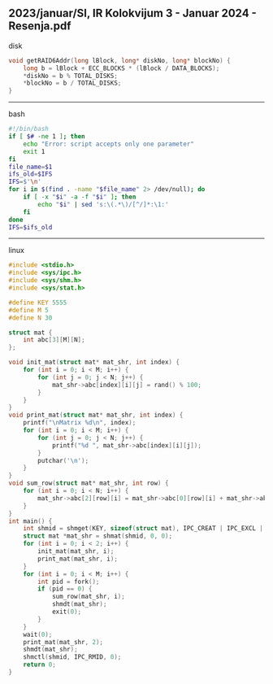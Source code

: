 2023/januar/SI, IR Kolokvijum 3 - Januar 2024 - Resenja.pdf
--------------------------------------------------------------------------------
disk

```cpp
void getRAID6Addr(long lBlock, long* diskNo, long* blockNo) {
    long b = lBlock + ECC_BLOCKS * (lBlock / DATA_BLOCKS);
    *diskNo = b % TOTAL_DISKS;
    *blockNo = b / TOTAL_DISKS;
}
```

--------------------------------------------------------------------------------
bash

```bash
#!/bin/bash
if [ $# -ne 1 ]; then
    echo "Error: script accepts only one parameter"
    exit 1
fi
file_name=$1
ifs_old=$IFS
IFS=$'\n'
for i in $(find . -name "$file_name" 2> /dev/null); do
    if [ -x "$i" -a -f "$i" ]; then
        echo "$i" | sed 's:\(.*\)/[^/]*:\1:'
    fi
done
IFS=$ifs_old
```

--------------------------------------------------------------------------------
linux

```cpp
#include <stdio.h>
#include <sys/ipc.h>
#include <sys/shm.h>
#include <sys/stat.h>

#define KEY 5555
#define M 5
#define N 30

struct mat {
    int abc[3][M][N];
};

void init_mat(struct mat* mat_shr, int index) {
    for (int i = 0; i < M; i++) {
        for (int j = 0; j < N; j++) {
            mat_shr->abc[index][i][j] = rand() % 100;
        }
    }
}
void print_mat(struct mat* mat_shr, int index) {
    printf("\nMatrix %d\n", index);
    for (int i = 0; i < M; i++) {
        for (int j = 0; j < N; j++) {
            printf("%d ", mat_shr->abc[index][i][j]);
        }
        putchar('\n');
    }
}
void sum_row(struct mat* mat_shr, int row) {
    for (int i = 0; i < N; i++) {
        mat_shr->abc[2][row][i] = mat_shr->abc[0][row][i] + mat_shr->abc[1][row][i];
    }
}
int main() {
    int shmid = shmget(KEY, sizeof(struct mat), IPC_CREAT | IPC_EXCL | S_IRUSR | S_IWUSR);
    struct mat *mat_shr = shmat(shmid, 0, 0);
    for (int i = 0; i < 2; i++) {
        init_mat(mat_shr, i);
        print_mat(mat_shr, i);
    }
    for (int i = 0; i < M; i++) {
        int pid = fork();
        if (pid == 0) {
            sum_row(mat_shr, i);
            shmdt(mat_shr);
            exit(0);
        }
    }
    wait(0);
    print_mat(mat_shr, 2);
    shmdt(mat_shr);
    shmctl(shmid, IPC_RMID, 0);
    return 0;
}
```
